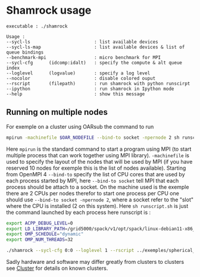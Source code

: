 # Shamrock usage

```
executable : ./shamrock 

Usage : 
--sycl-ls                        : list available devices 
--sycl-ls-map                    : list available devices & list of queue bindings 
--benchmark-mpi                  : micro benchmark for MPI 
--sycl-cfg      (idcomp:idalt)   : specify the compute & alt queue index 
--loglevel      (logvalue)       : specify a log level 
--nocolor                        : disable colored ouput 
--rscript       (filepath)       : run shamrock with python runscirpt 
--ipython                        : run shamrock in Ipython mode 
--help                           : show this message 
```

## Running on multiple nodes

For exemple on a cluster using OARsub the command to run 

```sh
mpirun -machinefile $OAR_NODEFILE --bind-to socket -npernode 2 sh runscript.sh
```

Here `mpirun` is the standard command to start a program using MPI (to start multiple process that can work together using MPI library). `-machinefile` is used to specify the layout of the nodes that will be used by MPI (if you have reserved 10 nodes for exemple this is the list of nodes available). Starting from OpenMPI 4 `--bind-to` specify the list of CPU cores that are used by each process started by MPI, here `--bind-to socket` tell MPI that each process should be attach to a socket. On the machine used is the exemple there are 2 CPUs per nodes therefor to start one process per CPU one should use `--bind-to socket -npernode 2`, where a socket refer to the "slot" where the CPU is installed (2 on this system). Here `sh runscript.sh` is just the command launched by each process here runscript is : 
```sh
export ACPP_DEBUG_LEVEL=0 
export LD_LIBRARY_PATH=/grid5000/spack/v1/opt/spack/linux-debian11-x86_64_v2/gcc-10.4.0/llvm-13.0.1-i53qugtbmlvnfi6tppnc7bresushxg2j/lib:$LD_LIBRARY_PATH 
export OMP_SCHEDULE="dynamic"
export OMP_NUM_THREADS=32

./shamrock --sycl-cfg 0:0 --loglevel 1 --rscript ../exemples/spherical_wave.py
```

Sadly hardware and software may differ greatly from clusters to clusters see [Cluster](cluster.md) for details on known clusters.